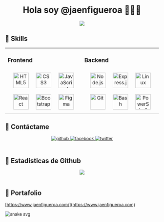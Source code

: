 <!-- <div align="center">
<img src="https://rishavanand.github.io/static/images/greetings.gif" align="center" style="width: 100%" />
</div>   -->




# <div align="center"> Hola soy @jaenfigueroa 👋👨‍💻</div>  

<div align="center">
<img src="https://profile-counter.glitch.me/jaenfigueroa/count.svg">
</div>
  
<!-- # Hola soy @jaenfigueroa 👋👨‍💻 📌🚀✅-->

<!-- <br/> -->


## 📌 Skills 
<table><tr><td valign="top" width="33%">

### Frontend  
<div align="center">  
<a href="https://en.wikipedia.org/wiki/HTML5" target="_blank"><img style="margin: 10px" src="https://profilinator.rishav.dev/skills-assets/html5-original-wordmark.svg" alt="HTML5" height="50" /></a>  
<a href="https://www.w3schools.com/css/" target="_blank"><img style="margin: 10px" src="https://profilinator.rishav.dev/skills-assets/css3-original-wordmark.svg" alt="CSS3" height="50" /></a>  
<a href="https://www.javascript.com/" target="_blank"><img style="margin: 10px" src="https://profilinator.rishav.dev/skills-assets/javascript-original.svg" alt="JavaScript" height="50" /></a>  
<a href="https://reactjs.org/" target="_blank"><img style="margin: 10px" src="https://profilinator.rishav.dev/skills-assets/react-original-wordmark.svg" alt="React" height="50" /></a>  
<a href="https://getbootstrap.com/docs/3.4/javascript/" target="_blank"><img style="margin: 10px" src="https://profilinator.rishav.dev/skills-assets/bootstrap-plain.svg" alt="Bootstrap" height="50" /></a>  
<a href="https://www.figma.com/" target="_blank"><img style="margin: 10px" src="https://profilinator.rishav.dev/skills-assets/figma-icon.svg" alt="Figma" height="50" /></a>  
</div>

</td><td valign="top" width="33%">



### Backend  
<div align="center">  
<a href="https://nodejs.org/" target="_blank"><img style="margin: 10px" src="https://profilinator.rishav.dev/skills-assets/nodejs-original-wordmark.svg" alt="Node.js" height="50" /></a>  
<a href="https://expressjs.com/" target="_blank"><img style="margin: 10px" src="https://profilinator.rishav.dev/skills-assets/express-original-wordmark.svg" alt="Express.js" height="50" /></a>  
<a href="https://www.linux.org/" target="_blank"><img style="margin: 10px" src="https://profilinator.rishav.dev/skills-assets/linux-original.svg" alt="Linux" height="50" /></a>  
<a href="https://github.com/" target="_blank"><img style="margin: 10px" src="https://profilinator.rishav.dev/skills-assets/git-scm-icon.svg" alt="Git" height="50" /></a>  
<a href="https://www.gnu.org/software/bash/" target="_blank"><img style="margin: 10px" src="https://profilinator.rishav.dev/skills-assets/gnu_bash-icon.svg" alt="Bash" height="50" /></a>  
<a href="https://docs.microsoft.com/en-us/powershell/" target="_blank"><img style="margin: 10px" src="https://profilinator.rishav.dev/skills-assets/powershell.png" alt="PowerShell" height="50" /></a> 
<!-- <a href="https://www.mongodb.com/" target="_blank"><img style="margin: 10px" src="https://profilinator.rishav.dev/skills-assets/mongodb-original-wordmark.svg" alt="MongoDB" height="50" /></a>   -->
</div>

<!-- </td><td valign="top" width="33%"> -->

<!-- </td></tr> -->
</table>  

## 📌 Contáctame
<div align="center">
<a href="https://github.com/jaenfigueroa" target="_blank">
<img src=https://img.shields.io/badge/github-%2324292e.svg?&style=for-the-badge&logo=github&logoColor=white alt=github style="margin-bottom: 5px;" />
</a>
<a href="https://www.facebook.com/100074730343498" target="_blank">
<img src=https://img.shields.io/badge/facebook-%232E87FB.svg?&style=for-the-badge&logo=facebook&logoColor=white alt=facebook style="margin-bottom: 5px;" />
</a>  
<a href="https://twitter.com/jaenfigueroa1" target="_blank">
<img src=https://img.shields.io/badge/twitter-%2300acee.svg?&style=for-the-badge&logo=twitter&logoColor=white alt=twitter style="margin-bottom: 5px;" />
</a>  
</div>  
  
<br/>  

## 📌 Estadísticas de Github  
  
<div align="center"><img src="https://github-readme-stats.vercel.app/api?username=jaenfigueroa&show_icons=true&count_private=true&hide_border=true"/></div>
<!-- <div align="center"><img src="http://github-readme-streak-stats.herokuapp.com?user=jaenfigueroa&count_private=true&hide_border=true"  /></div> -->
<!-- <img height="150em" src="https://github-readme-stats.vercel.app/api/top-langs/?username=jaenfigueroa&layout=compact&theme=omni&hide_border=true" /> -->
<!-- <img height="150em" src="https://github-profile-trophy.vercel.app/?username=jaenfigueroa&theme=radical&column=3&no-frame=true&margin-w=-4&margin-h=-4" /> -->


<!-- <div align="center"><img src="https://github-readme-stats.vercel.app/api/top-langs/?username=jaenfigueroa&hide_border=true&layout=compact" align="center" /></div>   -->

<br/>  

## 📌 Portafolio
[https://www.jaenfigueroa.com/](https://www.jaenfigueroa.com)


<!-- https://github-readme-stats.vercel.app/api/top-langs?locale=en&hide_title=false&layout=compact&card_width=320&langs_count=5&theme=dark&hide_border=false&username=jaenfigueroa -->

  

![snake svg](https://github.com/wavescats/wavescats/blob/output/github-contribution-grid-snake.svg)


<div align="center">
<!-- <img src="https://komarev.com/ghpvc/?username=jaenfigueroa&style=flat-square&color=red" alt="" width="15%" height="15%"/>  -->
<!-- <img src="https://visitor-badge.glitch.me/badge?page_id=jaenfigueroa" width="15%" height="15%"> -->
</div>
  
  
  
<!-- <div align="center"> -->
<!-- <h3 align="center"><strong>Visitas del perfil</strong></h3> -->

<!-- ![Visitor Count](https://profile-counter.glitch.me/jaenfigueroa/count.svg) -->
<!-- <img src="https://profile-counter.glitch.me/jaenfigueroa/count.svg"> -->

<!-- </div> -->
